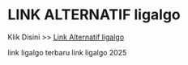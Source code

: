 # LINK ALTERNATIF ligalgo

Klik Disini >> <a href="https://linksto.pages.dev/">Link Alternatif ligalgo </a>

link ligalgo terbaru
link ligalgo 2025